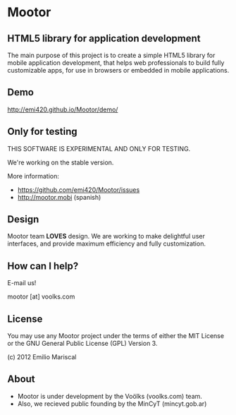 # Mootor

## HTML5 library for application development

The main purpose of this project is to create a simple HTML5 library for mobile application development, that helps web professionals to build fully customizable apps, for use in browsers or embedded in mobile applications.

## Demo

http://emi420.github.io/Mootor/demo/

## Only for testing

THIS SOFTWARE IS EXPERIMENTAL AND ONLY FOR TESTING.

We're working on the stable version.

More information:

* https://github.com/emi420/Mootor/issues
* http://mootor.mobi (spanish)

## Design

Mootor team **LOVES** design. We are working to make delightful user interfaces, and provide maximum efficiency and fully customization.

## How can I help?

E-mail us!

mootor [at] voolks.com

## License

You may use any Mootor project under the terms of either the MIT License or the GNU General Public License (GPL) Version 3.

(c) 2012 Emilio Mariscal

## About

* Mootor is under development by the Voölks (voolks.com) team.
* Also, we recieved public founding by the MinCyT (mincyt.gob.ar)
